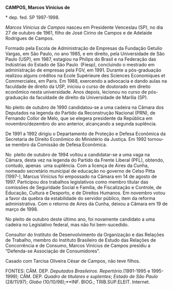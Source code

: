 **CAMPOS, Marcos Vinícius de**

\* dep. fed. SP 1997-1998.

*Marcos Vinícius de Campos* nasceu em Presidente Venceslau (SP), no dia
27 de outubro de 1961, filho de José Cirino de Campos e de Adelaide
Rodrigues de Campos.

Formado pela Escola de Administração de Empresas da Fundação Getulio
Vargas, em São Paulo, no ano 1985, e em direito, pela Universidade de
São Paulo (USP), em 1987, estagiou na Philips do Brasil e na Federação
das Indústrias do Estado de São Paulo  (Fiesp), concluindo o mestrado em
administração de empresas pela FGV, em 1991. Durante a pós-graduação
realizou alguns créditos na Ecole Supérieure des Sciences Economiques et
Commerciales, em Paris. Em 1988, exercendo a advocacia e dando aulas na
faculdade de direito da USP, iniciou o curso de doutorado em direito
econômico nesta universidade. Anos depois, lecionou no curso de
pós-graduação da faculdade de direito da Universidade de Marília (SP).

No pleito de outubro de 1990 candidatou-se a uma cadeira na Câmara dos
Deputados na legenda do Partido da Reconstrução Nacional (PRN), de
Fernando Collor de Melo, que se elegera presidente da República em
novembro/dezembro do ano anterior, alcançando a segunda suplência.

De 1991 a 1992 dirigiu o Departamento de Proteção e Defesa Econômica da
Secretaria de Direito Econômico do Ministério da Justiça. Em 1992
tornou-se membro da Comissão de Defesa Econômica.

No  pleito de outubro de 1994 voltou a candidatar-se a uma vaga na
Câmara, desta vez na legenda do Partido da Frente Liberal (PFL),
obtendo, contudo, apenas  uma suplência. Com a licença de Aires da
Cunha, nomeado secretário municipal de educação no governo de Celso
Pitta (1997-), Marcus Vinícius foi empossado na Câmara em 14 de agosto
de 1997. Participou dos trabalhos legislativos como membro titular das
comissões de Seguridade Social e Família, de Fiscalização e Controle, de
Educação, Cultura e Desporto, e de Direitos Humanos. Em novembro votou a
favor da quebra da estabilidade do servidor público, item da reforma
administrativa. Com o retorno de Aires da Cunha, deixou a Câmara em 19
de março de 1998.

No pleito de outubro deste último ano, foi novamente candidato a uma
cadeira no Legislativo federal, mas não foi bem-sucedido.

Consultor do Instituto de Desenvolvimento da Organização
e das Relações de Trabalho, membro do Instituto Brasileiro de Estudo das
Relações de Concorrência e de Consumo, Marcos Vinícius de Campos
presidiu a “Defenda-se Associação de Consumidores”.

Casado com Tarcisa Oliveira César de Campos, não teve
filhos.

FONTES: CÂM. DEP. *Deputados Brasileiros. Repertório.*(1991-1995 e
1995-1999); CÂM. DEP. *Quadro de titulares e suplentes*; *Estado de São
Paulo* (28/11/97); *Globo* (10/10/98);**INF. BIOG.; TRIB.SUP.ELEIT.
Internet.
